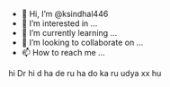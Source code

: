 - 👋 Hi, I’m @ksindhal446
- 👀 I’m interested in ...
- 🌱 I’m currently learning ...
- 💞️ I’m looking to collaborate on ...
- 📫 How to reach me ...

<!---
ksindhal446/ksindhal446 is a ✨ special ✨ repository because its `README.md` (this file) appears on your GitHub profile.
You can click the Preview link to take a look at your changes.
--->hi Dr hi d ha de ru ha do ka ru udya xx hu
